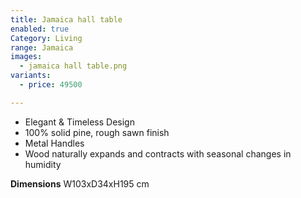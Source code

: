 ```yaml
---
title: Jamaica hall table
enabled: true
Category: Living
range: Jamaica
images:
  - jamaica hall table.png
variants:
  - price: 49500

---
```

* Elegant & Timeless Design
* 100% solid pine, rough sawn finish
* Metal Handles
* Wood naturally expands and contracts with seasonal changes in humidity

**Dimensions**
W103xD34xH195 cm